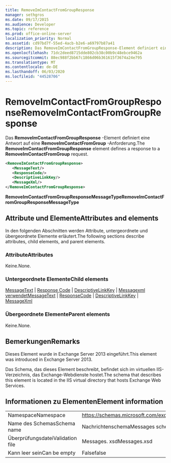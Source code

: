 ```yaml
---
title: RemoveImContactFromGroupResponse
manager: sethgros
ms.date: 09/17/2015
ms.audience: Developer
ms.topic: reference
ms.prod: office-online-server
localization_priority: Normal
ms.assetid: cd97bd7f-55ed-4acb-b2e6-a69797b87a41
description: Das RemoveImContactFromGroupResponse-Element definiert eine Antwort auf eine RemoveImContactFromGroup-Anforderung.
ms.openlocfilehash: 71dc2deed8715dde802cb38c00b9c48ebce9462a
ms.sourcegitcommit: 88ec988f2bb67c1866d06b361615f3674a24e795
ms.translationtype: MT
ms.contentlocale: de-DE
ms.lasthandoff: 06/03/2020
ms.locfileid: "44528706"
---
```

# <a name="removeimcontactfromgroupresponse"></a><span data-ttu-id="94062-103">RemoveImContactFromGroupResponse</span><span class="sxs-lookup"><span data-stu-id="94062-103">RemoveImContactFromGroupResponse</span></span>

<span data-ttu-id="94062-104">Das **RemoveImContactFromGroupResponse** -Element definiert eine Antwort auf eine **RemoveImContactFromGroup** -Anforderung.</span><span class="sxs-lookup"><span data-stu-id="94062-104">The **RemoveImContactFromGroupResponse** element defines a response to a **RemoveImContactFromGroup** request.</span></span> 
  
```XML
<RemoveImContactFromGroupResponse>
   <MessageText/>
   <ResponseCode/>
   <DescriptiveLinkKey/>
   <MessageXml/>
</RemoveImContactFromGroupResponse>
```

 <span data-ttu-id="94062-105">**RemoveImContactFromGroupResponseMessageType**</span><span class="sxs-lookup"><span data-stu-id="94062-105">**RemoveImContactFromGroupResponseMessageType**</span></span>
## <a name="attributes-and-elements"></a><span data-ttu-id="94062-106">Attribute und Elemente</span><span class="sxs-lookup"><span data-stu-id="94062-106">Attributes and elements</span></span>

<span data-ttu-id="94062-107">In den folgenden Abschnitten werden Attribute, untergeordnete und übergeordnete Elemente erläutert.</span><span class="sxs-lookup"><span data-stu-id="94062-107">The following sections describe attributes, child elements, and parent elements.</span></span>
  
### <a name="attributes"></a><span data-ttu-id="94062-108">Attribute</span><span class="sxs-lookup"><span data-stu-id="94062-108">Attributes</span></span>

<span data-ttu-id="94062-109">Keine.</span><span class="sxs-lookup"><span data-stu-id="94062-109">None.</span></span>
  
### <a name="child-elements"></a><span data-ttu-id="94062-110">Untergeordnete Elemente</span><span class="sxs-lookup"><span data-stu-id="94062-110">Child elements</span></span>

<span data-ttu-id="94062-111">[MessageText](messagetext.md)  |  [Response Code](responsecode.md)  |  [DescriptiveLinkKey](descriptivelinkkey.md)  |  [Messagexml verwendet](messagexml.md)</span><span class="sxs-lookup"><span data-stu-id="94062-111">[MessageText](messagetext.md) | [ResponseCode](responsecode.md) | [DescriptiveLinkKey](descriptivelinkkey.md) | [MessageXml](messagexml.md)</span></span>
  
### <a name="parent-elements"></a><span data-ttu-id="94062-112">Übergeordnete Elemente</span><span class="sxs-lookup"><span data-stu-id="94062-112">Parent elements</span></span>

<span data-ttu-id="94062-113">Keine.</span><span class="sxs-lookup"><span data-stu-id="94062-113">None.</span></span>
  
## <a name="remarks"></a><span data-ttu-id="94062-114">Bemerkungen</span><span class="sxs-lookup"><span data-stu-id="94062-114">Remarks</span></span>

<span data-ttu-id="94062-115">Dieses Element wurde in Exchange Server 2013 eingeführt.</span><span class="sxs-lookup"><span data-stu-id="94062-115">This element was introduced in Exchange Server 2013.</span></span>
  
<span data-ttu-id="94062-116">Das Schema, das dieses Element beschreibt, befindet sich im virtuellen IIS-Verzeichnis, das Exchange-Webdienste hostet.</span><span class="sxs-lookup"><span data-stu-id="94062-116">The schema that describes this element is located in the IIS virtual directory that hosts Exchange Web Services.</span></span>
  
## <a name="element-information"></a><span data-ttu-id="94062-117">Informationen zu Elementen</span><span class="sxs-lookup"><span data-stu-id="94062-117">Element information</span></span>

|||
|:-----|:-----|
|<span data-ttu-id="94062-118">Namespace</span><span class="sxs-lookup"><span data-stu-id="94062-118">Namespace</span></span>  <br/> |https://schemas.microsoft.com/exchange/services/2006/messages  <br/> |
|<span data-ttu-id="94062-119">Name des Schemas</span><span class="sxs-lookup"><span data-stu-id="94062-119">Schema name</span></span>  <br/> |<span data-ttu-id="94062-120">Nachrichtenschema</span><span class="sxs-lookup"><span data-stu-id="94062-120">Messages schema</span></span>  <br/> |
|<span data-ttu-id="94062-121">Überprüfungsdatei</span><span class="sxs-lookup"><span data-stu-id="94062-121">Validation file</span></span>  <br/> |<span data-ttu-id="94062-122">Messages. xsd</span><span class="sxs-lookup"><span data-stu-id="94062-122">Messages.xsd</span></span>  <br/> |
|<span data-ttu-id="94062-123">Kann leer sein</span><span class="sxs-lookup"><span data-stu-id="94062-123">Can be empty</span></span>  <br/> |<span data-ttu-id="94062-124">False</span><span class="sxs-lookup"><span data-stu-id="94062-124">false</span></span>  <br/> |
   

